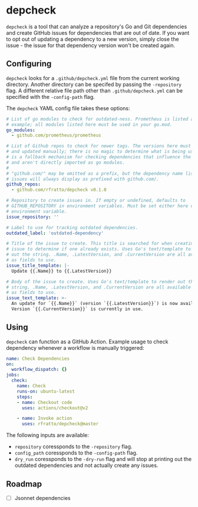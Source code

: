 # depcheck

`depcheck` is a tool that can analyze a repository's Go and Git dependencies and
create GitHub issues for dependencies that are out of date. If you want to opt
out of updating a dependency to a new version, simply close the issue - the
issue for that dependency version won't be created again.

## Configuring

`depcheck` looks for a `.github/depcheck.yml` file from the current working
directory. Another directory can be specifed by passing the `-repository` flag.
A different relative file path other than `.github/depcheck.yml` can be
specified with the `-config-path` flag.

The `depcheck` YAML config file takes these options:

```yaml
# List of go modules to check for outdated-ness. Prometheus is listed as an
# example; all modules listed here must be used in your go.mod.
go_modules:
  - github.com/prometheus/prometheus

# List of Github repos to check for newer tags. The versions here must be listed
# and updated manually; there is no magic to determine what is being used. This
# is a fallback mechanism for checking dependencies that influence the project
# and aren't directly imported as go modules.
#
# "github.com/" may be omitted as a prefix, but the dependency name listed in
# issues will always display as prefixed with github.com/.
github_repos:
  - github.com/rfratto/depcheck v0.1.0

# Repository to create issues in. If empty or undefined, defaults to
# GITHUB_REPOSITORY in environment variables. Must be set either here or via the
# environment variable.
issue_repository: ''

# Label to use for tracking outdated dependencies.
outdated_label: 'outdated-dependency'

# Title of the issue to create. This title is searched for when creating a new
# issue to determine if one already exists. Uses Go's text/template to render
# out the string. .Name, .LatestVersion, and .CurrentVersion are all available
# as fields to use.
issue_title_template: |-
  Update {{.Name}} to {{.LatestVersion}}

# Body of the issue to create. Uses Go's text/template to render out the
# string. .Name, .LatestVersion, and .CurrentVersion are all available
# as fields to use.
issue_text_template: >-
  An update for `{{.Name}}` (version `{{.LatestVersion}}`) is now available.
  Version `{{.CurrentVersion}}` is currently in use.
```

## Using

`depcheck` can function as a GitHub Action. Example usage to check dependency
whenever a workflow is manually triggered:

```yaml
name: Check Dependencies
on:
  workflow_dispatch: {}
jobs:
  check:
    name: Check
    runs-on: ubuntu-latest
    steps:
    - name: Checkout code
      uses: actions/checkout@v2

    - name: Invoke action
      uses: rfratto/depcheck@master
```

The following inputs are available:

- `repository` coressponds to the `-repository` flag.
- `config_path` coressponds to the `-config-path` flag.
- `dry_run` coressponds to the `-dry-run` flag and will stop at printing out the
   outdated dependencies and not actually create any issues.

## Roadmap

- [ ] Jsonnet dependencies
